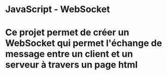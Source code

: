 <h1> JavaScript - WebSocket <h1>

<p> Ce projet permet de créer un WebSocket qui permet l'échange de message 
entre un client et un serveur à travers un page html </p>